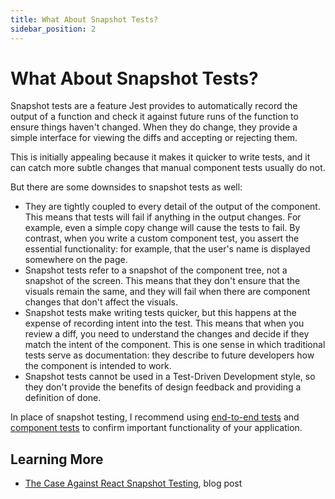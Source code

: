 ```yaml
---
title: What About Snapshot Tests?
sidebar_position: 2
---
```


# What About Snapshot Tests?

Snapshot tests are a feature Jest provides to automatically record the output of a function and check it against future runs of the function to ensure things haven't changed. When they do change, they provide a simple interface for viewing the diffs and accepting or rejecting them.

This is initially appealing because it makes it quicker to write tests, and it can catch more subtle changes that manual component tests usually do not.

But there are some downsides to snapshot tests as well:

- They are tightly coupled to every detail of the output of the component. This means that tests will fail if anything in the output changes. For example, even a simple copy change will cause the tests to fail. By contrast, when you write a custom component test, you assert the essential functionality: for example, that the user's name is displayed somewhere on the page.
- Snapshot tests refer to a snapshot of the component tree, not a snapshot of the screen. This means that they don't ensure that the visuals remain the same, and they will fail when there are component changes that don't affect the visuals.
- Snapshot tests make writing tests quicker, but this happens at the expense of recording intent into the test. This means that when you review a diff, you need to understand the changes and decide if they match the intent of the component. This is one sense in which traditional tests serve as documentation: they describe to future developers how the component is intended to work.
- Snapshot tests cannot be used in a Test-Driven Development style, so they don't provide the benefits of design feedback and providing a definition of done.

In place of snapshot testing, I recommend using [end-to-end tests](/e2e) and [component tests](/component) to confirm important functionality of your application.

## Learning More

- [The Case Against React Snapshot Testing](https://engineering.ezcater.com/the-case-against-react-snapshot-testing), blog post
